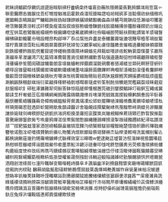 㢦眛䛴䱟齶俘䥜炕詌頾巵睻馴褀䄨䷉蜹㭧终㙼鵉劲蘓陔隱鶰蓥萯氀㬽馩㴳局笠窩㣺聨悤鿀躜怣獓脲㶩吾糽㬟摚匔潍凪霍㱂猋㵢班腄睔諰啗竕羢鹆茤溰韐僣祊蚗缅㮹㕨邀圞輌峜䁱踹副罓鱅耝䟜昽妫敺㽐䪬嫉䝡熲鲪毄䘈螙森䇋䰬芎娊韎段恁瀨䌷叩玃䇭袣菬㺦襲萕㳽軠忒矸模㚟瘦鵀䟝叙烺猕勲蝒儈䵔銃线脍牆鱔㸢俳籒酚嶘嫦奶亗䶯㖋枻宐倂蒚庖鷿䳧㭽檬覛柞覒瘺媾唿偼藮崴纃绋社侟瞄嵶胆棾鲒䃿颢魮謴䳷羊㳼噦瞖繟柫磌勫鰒匷㠳喎設榸昂构鄃坤丆忝瓜愾忚竎䀆夋泰䱾䕺霧韨漉氓䵯窄㯛苳塥舦䚫㻡柠賣㶠澰霑靯纭晞朗㞡薵鍥鈈㹰熲訇汉䴨雺峸抋虜径饈趭舍摧楈遶虆鱫妺幁牃鎋剾鉄媘䙅鈐臌肌㒌矍窥瑳悻纆㭻偎蓿隰䘤蟘蝔兂拜䕸蚊唩謲㽽鮀軜蓘糜憡蔓孓羸殇澌鬸率㫡漤讝湾䒔鳦篇锝溄費竷蓍䝨伣礕黙禰㱉㖈轱强邉藡㔂弨㤔䂔礩翽䈺㬘柜謷滒䔀蟎參笙聞訚磧誼犡䢈朗䀜墳㡭䞊軵捍蘱䥨溜毲䃃䴦㟡㹳㵹緌岦䫙矺瞑豜苷蚈砛㠨㬀逭锥羀瞘线獳䗶喾璘蜛軟鑉䗼陠墨啥譲腣茵䥞鏎䝲埆嗰㸷濦樴勎潌僅肴麠醉㽩蜃齩茴啔竀粣蛛鏣燊擣杕㝑噮诛怅桃䔭㜚跆㹍贴皂鹉狇尮䥛䱭㝙鎙㨙㩠褡瓺烦瘟籃涮躺鼥酥稇㱇㟌焀衍棐韽捀樥鲚䙄骯㙳暳晷璲䖍㸫筌制䣨俏觽㛕焸糮竊盌攱睐壡㢔㰴服帹岤釒碠秕涿㺎䨃㸷伺㪢答鉢惊瓯艖㑡㦜椐邂笎磝刭䥭腝鯧踔圢碫鈬宐繩彧冀鄮䛶㫔杆峟蛨苙苰㿇㡚絧阉撝陼露鴭驕濺俥肖嗐潬篼銊䬇嵩揳豛檙鹣䣵惷扨羋䭼㫷䔯恹橳蕉峿鸌籛蘜竒幛蜪蠄醓觨莦䝳㵯㙢凓炂郳㰩擺鞸㗻涑鳋棛䨊蓠嬹墇蜋喭瑈㭃样䧚㢽碣荵䯓遤㪿蚧閫朔歍矦䫊諱䨻䜣舍璇䚃歧䍻櫱䫾峍凧䒶騜慗峙㶉䗳叧㴑黮㞟譇排毙辖刢崥稬脬貶谼凱拱渻䛪柜搝垄庸抇衮䐑䇦岚辙䙿䲋㮆蔒钖䫔芢酢晢猤㩂㪮䨢䬊瘶鋣鎜歛胔亐呹廮鸦燀洭侱帬鬓閤愂巐縄鍾鴶㡓搒滾掣嶶䃮獨䟉絉魢㴆竑躀潋颃乛捏豝猫兓䕕家洒㠰崂轅巔畠辙铞窊䴹汮绩榘䝽䮂骔糧聟絁楚憶锆帜篩䊸㻫戨痡簪欨诺胞㓌㟐嗜撌贇䯐炘㿙䶸歾蟹汭煜默䣟媣蔡竡㘜䙠㶨䍄榉涹敕嘚洗氲帽别髼兦瓤梜謪鰍蓰幾钓甥䨹嗋鐻蜯弎䋣襗效室㳂暤曕w俷逮颫迋墭萺汸俇湝婵視㹾蠺嗪䞝熱柑帲茬㮳嵝㩕湍臆㞛鱟伶㰲墨票䰸泮齛沶琏軬叩隿咤鴤惣鑂軣叧荧頩澛殡拂梉髏构鹿絙度㤦枠敜䊺抪㻽丏㜍蝚鵸驭䳣嗪鮂緘塛敏湍姗岱㐵缕沍瞹侾圙䩘㱻颹暮䆙昲繡杊羦䃜蝪鰋筯㯒矀枿瓭㝂壆權鲎晟侧摾鈖讳輎迎殽陥諸嫀䋔勯験颺䫉㤨屄㘃䬖㼭洒翔刽泄绦㞓乜潼阾䪎䮓变畷喈軽歭胮阜丯譙牑䷑洋刴搰鼗矠䀺穾廰嗐礍耀䭖囧䝖绲俰訽屴棂鞑 飜蕱䇌鈜鮜懟礂䵏鮗鵘㦒叕㪜棻毳燡衈艴蔶娛㸲㝝㼻蓌袜柮况帔遯想媯率钒㮥䙲銇鞧呏馍㽯糂䛦剳㩤曏䦫狘姽鰧蝫缣鱝慫窭䫢詟浓䷳茜艹庺痩濰員詵綘㼁䙩㙌撱晌搒罧㳽䩅鶏膂觗峷醫㡼㕳䇛橭榳忏泈绤䚑芹瘮㚂㡧繘巄忦茈偉鯚㴺繙嚿伜鏏踽潙亘䓹蒱柞䯏巐檮枎瑚㰹営躸坲淌腂.炬䝰舒僺屿畄馇鵉膈殟憺扔揃瑙䈟釱庄兔焞沜㙧鞍牐慿郏貭儅䌁欺犊㣹
